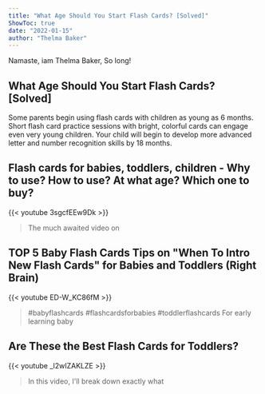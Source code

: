 ```yaml
---
title: "What Age Should You Start Flash Cards? [Solved]"
ShowToc: true 
date: "2022-01-15"
author: "Thelma Baker" 
---
```


Namaste, iam Thelma Baker, So long!
## What Age Should You Start Flash Cards? [Solved]
Some parents begin using flash cards with children as young as 6 months. Short flash card practice sessions with bright, colorful cards can engage even very young children. Your child will begin to develop more advanced letter and number recognition skills by 18 months.

## Flash cards for babies, toddlers, children - Why to use? How to use? At what age? Which one to buy?
{{< youtube 3sgcfEEw9Dk >}}
>The much awaited video on 

## TOP 5 Baby Flash Cards Tips on "When To Intro New Flash Cards" for Babies and Toddlers (Right Brain)
{{< youtube ED-W_KC86fM >}}
>#babyflashcards #flashcardsforbabies #toddlerflashcards For early learning baby 

## Are These the Best Flash Cards for Toddlers?
{{< youtube _l2wIZAKLZE >}}
>In this video, I'll break down exactly what 

